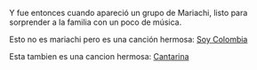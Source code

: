 Y fue entonces cuando apareció un grupo de Mariachi, listo para sorprender a la familia con un poco de música.

Esto no es mariachi pero es una canción hermosa:
[Soy Colombia](https://www.youtube.com/watch?v=GtgkAaaab_E)

Esta tambien es una cancion hermosa:
[Cantarina](https://www.youtube.com/watch?v=hh1IDif-8SA)
